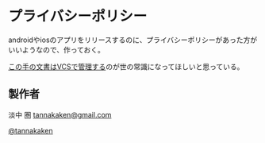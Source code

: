 # プライバシーポリシー

androidやiosのアプリをリリースするのに、プライバシーポリシーがあった方がいいようなので、作っておく。

[この手の文書はVCSで管理する](https://gitlaw-jp.github.io/)のが世の常識になってほしいと思っている。

## 製作者

淡中 圏 <tannakaken@gmail.com>

[@tannakaken](https://bsky.app/profile/tannakaken.xyz)
